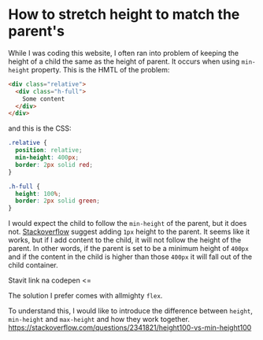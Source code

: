 # How to stretch height to match the parent's

While I was coding this website, I often ran into problem of keeping the height of a child the same as the height of parent. It occurs when using `min-height` property. This is the HMTL of the problem:

```html
<div class="relative">
  <div class="h-full">
    Some content
  </div>
</div>
```

and this is the CSS:

```css
.relative {
  position: relative;
  min-height: 400px;
  border: 2px solid red;
}

.h-full {
  height: 100%;
  border: 2px solid green;
}
```
I would expect the child to follow the `min-height` of the parent, but it does not. [Stackoverflow](https://stackoverflow.com/a/21836870) suggest adding `1px` height to the parent. It seems like it works, but if I add content to the child, it will not follow the height of the parent. In other words, if the parent is set to be a minimum height of `400px` and if the content in the child is higher than those `400px` it will fall out of the child container.

Stavit link na codepen <=

The solution I prefer comes with allmighty `flex`.


To understand this, I would like to introduce the difference between `height`, `min-height` and `max-height` and how they work together.
https://stackoverflow.com/questions/2341821/height100-vs-min-height100